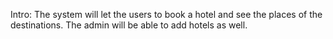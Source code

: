 Intro:
The system will let the users to book a hotel and see the places of the destinations. The admin will be able to add hotels as well.
